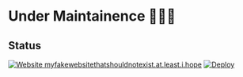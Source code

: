 
# Under Maintainence 👷🏻‍♂️
## Status
[![Website myfakewebsitethatshouldnotexist.at.least.i.hope](https://img.shields.io/website-up-down-green-red/http/myfakewebsitethatshouldnotexist.at.least.i.hope.svg)](https://github.com/Ns-AnoNymouS/tg-convert-bot)
[![Deploy](https://www.herokucdn.com/deploy/button.svg)](https://heroku.com/deploy)
